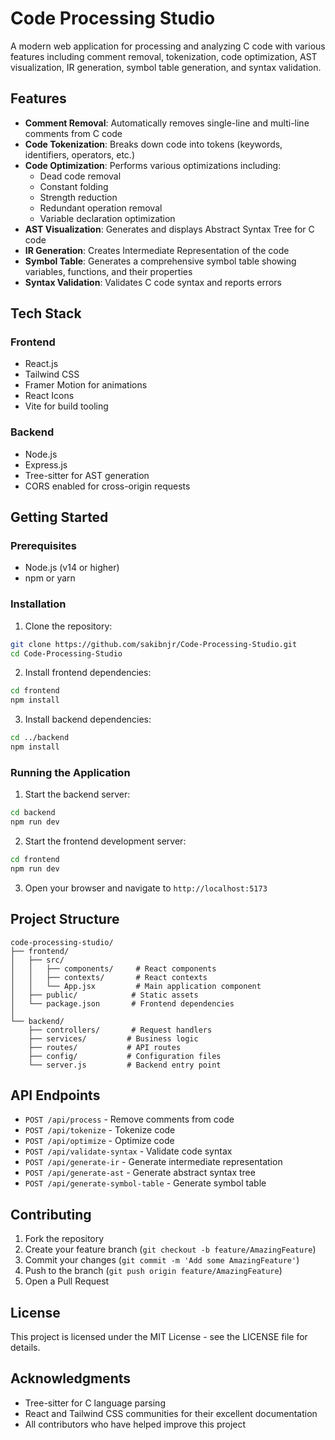 # Code Processing Studio

A modern web application for processing and analyzing C code with various features including comment removal, tokenization, code optimization, AST visualization, IR generation, symbol table generation, and syntax validation.

## Features

- **Comment Removal**: Automatically removes single-line and multi-line comments from C code
- **Code Tokenization**: Breaks down code into tokens (keywords, identifiers, operators, etc.)
- **Code Optimization**: Performs various optimizations including:
  - Dead code removal
  - Constant folding
  - Strength reduction
  - Redundant operation removal
  - Variable declaration optimization
- **AST Visualization**: Generates and displays Abstract Syntax Tree for C code
- **IR Generation**: Creates Intermediate Representation of the code
- **Symbol Table**: Generates a comprehensive symbol table showing variables, functions, and their properties
- **Syntax Validation**: Validates C code syntax and reports errors

## Tech Stack

### Frontend
- React.js
- Tailwind CSS
- Framer Motion for animations
- React Icons
- Vite for build tooling

### Backend
- Node.js
- Express.js
- Tree-sitter for AST generation
- CORS enabled for cross-origin requests

## Getting Started

### Prerequisites
- Node.js (v14 or higher)
- npm or yarn

### Installation

1. Clone the repository:
```bash
git clone https://github.com/sakibnjr/Code-Processing-Studio.git
cd Code-Processing-Studio
```

2. Install frontend dependencies:
```bash
cd frontend
npm install
```

3. Install backend dependencies:
```bash
cd ../backend
npm install
```

### Running the Application

1. Start the backend server:
```bash
cd backend
npm run dev
```

2. Start the frontend development server:
```bash
cd frontend
npm run dev
```

3. Open your browser and navigate to `http://localhost:5173`

## Project Structure

```
code-processing-studio/
├── frontend/
│   ├── src/
│   │   ├── components/     # React components
│   │   ├── contexts/       # React contexts
│   │   └── App.jsx         # Main application component
│   ├── public/            # Static assets
│   └── package.json       # Frontend dependencies
│
└── backend/
    ├── controllers/       # Request handlers
    ├── services/         # Business logic
    ├── routes/           # API routes
    ├── config/           # Configuration files
    └── server.js         # Backend entry point
```

## API Endpoints

- `POST /api/process` - Remove comments from code
- `POST /api/tokenize` - Tokenize code
- `POST /api/optimize` - Optimize code
- `POST /api/validate-syntax` - Validate code syntax
- `POST /api/generate-ir` - Generate intermediate representation
- `POST /api/generate-ast` - Generate abstract syntax tree
- `POST /api/generate-symbol-table` - Generate symbol table

## Contributing

1. Fork the repository
2. Create your feature branch (`git checkout -b feature/AmazingFeature`)
3. Commit your changes (`git commit -m 'Add some AmazingFeature'`)
4. Push to the branch (`git push origin feature/AmazingFeature`)
5. Open a Pull Request

## License

This project is licensed under the MIT License - see the LICENSE file for details.

## Acknowledgments

- Tree-sitter for C language parsing
- React and Tailwind CSS communities for their excellent documentation
- All contributors who have helped improve this project
